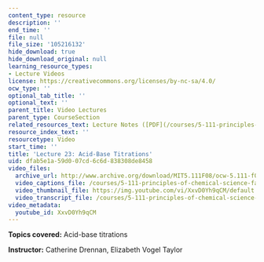 ```yaml
---
content_type: resource
description: ''
end_time: ''
file: null
file_size: '105216132'
hide_download: true
hide_download_original: null
learning_resource_types:
- Lecture Videos
license: https://creativecommons.org/licenses/by-nc-sa/4.0/
ocw_type: ''
optional_tab_title: ''
optional_text: ''
parent_title: Video Lectures
parent_type: CourseSection
related_resources_text: Lecture Notes ([PDF](/courses/5-111-principles-of-chemical-science-fall-2008/resources/lecnotes23))
resource_index_text: ''
resourcetype: Video
start_time: ''
title: 'Lecture 23: Acid-Base Titrations'
uid: dfab5e1a-59d0-07cd-6c6d-838308de8458
video_files:
  archive_url: http://www.archive.org/download/MIT5.111F08/ocw-5.111-f08-lec23_300k.mp4
  video_captions_file: /courses/5-111-principles-of-chemical-science-fall-2008/dfcb0db2a86c5c4aa2ad72f36f6a5c22_XxvD0Yh9qCM.vtt
  video_thumbnail_file: https://img.youtube.com/vi/XxvD0Yh9qCM/default.jpg
  video_transcript_file: /courses/5-111-principles-of-chemical-science-fall-2008/5a90c9e8f3e8e38184aef9f9976b10c8_XxvD0Yh9qCM.pdf
video_metadata:
  youtube_id: XxvD0Yh9qCM
---
```


**Topics covered:** Acid-base titrations

**Instructor:** Catherine Drennan, Elizabeth Vogel Taylor

